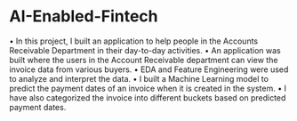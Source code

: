 # AI-Enabled-Fintech
•	In this project, I built an application to help people in the Accounts Receivable Department in their day-to-day activities. 
•	An application was built where the users in the Account Receivable department can view the invoice data from various buyers.
•	EDA and Feature Engineering were used to analyze and interpret the data.
•	I built a Machine Learning model to predict the payment dates of an invoice when it is created in the system.
•	I have also categorized the invoice into different buckets based on predicted payment dates.
